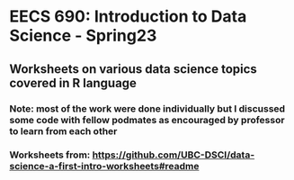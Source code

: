 # EECS 690: Introduction to Data Science - Spring23
## Worksheets on various data science topics covered in R language
### Note: most of the work were done individually but I discussed some code with fellow podmates as encouraged by professor to learn from each other
### Worksheets from: https://github.com/UBC-DSCI/data-science-a-first-intro-worksheets#readme
